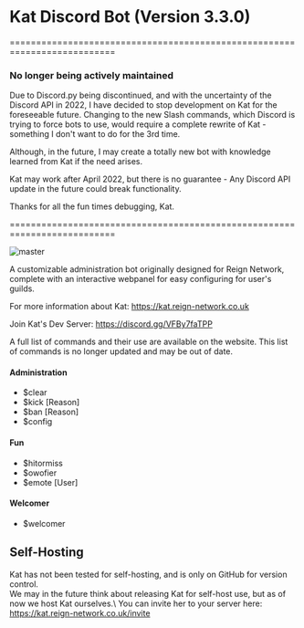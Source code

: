 # Kat Discord Bot (Version 3.3.0)

==========================================================================
### No longer being actively maintained
Due to Discord.py being discontinued, and with the uncertainty of the Discord API in 2022, I have decided to stop development on Kat for the foreseeable future. Changing to the new Slash commands, which Discord is trying to force bots to use, would require a complete rewrite of Kat - something I don't want to do for the 3rd time.

Although, in the future, I may create a totally new bot with knowledge learned from Kat if the need arises.



Kat may work after April 2022, but there is no guarantee - Any Discord API update in the future could break functionality.


Thanks for all the fun times debugging, Kat.

==========================================================================


![master](https://github.com/ReignBit/discord-kat/workflows/test-units/badge.svg?branch=master)

A customizable administration bot originally designed for Reign Network, complete with an interactive webpanel for easy configuring for user's guilds.

For more information about Kat: https://kat.reign-network.co.uk

Join Kat's Dev Server: https://discord.gg/VFBy7faTPP

A full list of commands and their use are available on the website. This list of commands is no longer updated and may be out of date.

#### Administration
 - $clear
 - $kick <user> [Reason]
 - $ban <user> [Reason]
 - $config
#### Fun
 - $hitormiss
 - $owofier
 - $emote <action> [User]
#### Welcomer
 - $welcomer

## Self-Hosting
Kat has not been tested for self-hosting, and is only on GitHub for version control. \
We may in the future think about releasing Kat for self-host use, but as of now we host Kat ourselves.\ You can invite her to your server here: \
https://kat.reign-network.co.uk/invite
